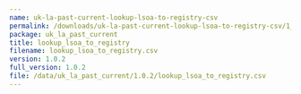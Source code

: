 ```yaml
---
name: uk-la-past-current-lookup-lsoa-to-registry-csv
permalink: /downloads/uk-la-past-current-lookup-lsoa-to-registry-csv/1_0_2
package: uk_la_past_current
title: lookup_lsoa_to_registry
filename: lookup_lsoa_to_registry.csv
version: 1.0.2
full_version: 1.0.2
file: /data/uk_la_past_current/1.0.2/lookup_lsoa_to_registry.csv
---
```

